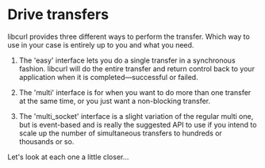 # Drive transfers

libcurl provides three different ways to perform the transfer. Which way to
use in your case is entirely up to you and what you need.

1. The 'easy' interface lets you do a single transfer in a synchronous
fashion. libcurl will do the entire transfer and return control back to
your application when it is completed—successful or failed.

2. The 'multi' interface is for when you want to do more than one transfer at
the same time, or you just want a non-blocking transfer.

3. The 'multi_socket' interface is a slight variation of the regular multi
one, but is event-based and is really the suggested API to use if you intend
to scale up the number of simultaneous transfers to hundreds or thousands
or so.

Let's look at each one a little closer…
